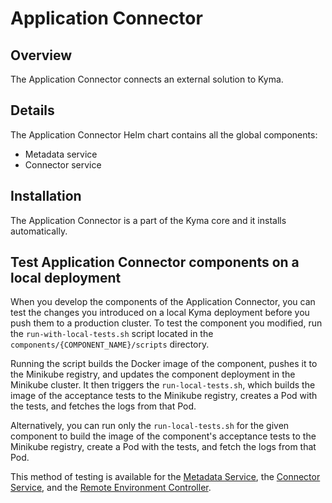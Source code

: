 # Application Connector

## Overview

The Application Connector connects an external solution to Kyma.

## Details

The Application Connector Helm chart contains all the global components:
- Metadata service
- Connector service

## Installation

The Application Connector is a part of the Kyma core and it installs automatically.

## Test Application Connector components on a local deployment

When you develop the components of the Application Connector, you can test the changes you introduced on a local Kyma deployment before you push them to a production cluster.
To test the component you modified, run the `run-with-local-tests.sh` script located in the `components/{COMPONENT_NAME}/scripts` directory.

Running the script builds the Docker image of the component, pushes it to the Minikube registry, and updates the component deployment in the Minikube cluster. It then triggers the `run-local-tests.sh`, which builds the image of the acceptance tests to the Minikube registry, creates a Pod with the tests, and fetches the logs from that Pod.

Alternatively, you can run only the `run-local-tests.sh` for the given component to build the image of the component's acceptance tests to the Minikube registry, create a Pod with the tests, and fetch the logs from that Pod.

This method of testing is available for the [Metadata Service](https://github.com/kyma-project/kyma/tree/master/components/metadata-service), the [Connector Service](https://github.com/kyma-project/kyma/tree/master/components/connector-service), and the [Remote Environment Controller](https://github.com/kyma-project/kyma/tree/master/components/remote-environment-controller).
